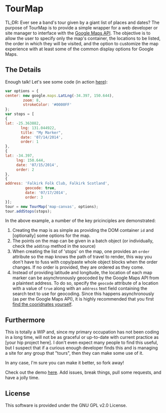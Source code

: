 # TourMap

TL;DR: Ever see a band's tour given by a giant list of places and dates? The purpose of TourMap is to provide a simple wrapper for a web developer or site manager to interface with the [Google Maps API](http://https://developers.google.com/maps/documentation/javascript/). The objective is to allow the user to specify only the map's container, the locations to be listed, the order in which they will be visited, and the option to customize the map experience with at least some of the common display options for Google Maps.

## The Details

Enough talk! Let's see some code (in action [here](http://jtanderson.github.com/tourmap)):

```javascript
var options = {
center: new google.maps.LatLng(-34.397, 150.644),
        zoom: 8,
        strokeColor: '#0000FF'
};
var stops = [
{
lat: -25.363882,
       lng: 131.044922,
       title: "My Marker",
       date: '07/14/2014',
       order: 1
},
{
lat: -34.397,
     lng: 150.644,
     date: '07/15/2014',
     order: 2
},
{
address: 'Falkirk Folk Club, Falkirk Scotland',
         geocode: true,
         date: '07/17/2014',
         order: 3
}];
tour = new TourMap('map-canvas', options);
tour.addStops(stops);
```

In the above example, a number of the key pricinciples are demonstrated:

1. Creating the map is as simple as providing the DOM container `id` and [optionally] some options for the map.
2. The points on the map can be given in a batch object (or individually, check the `addStop` method in the source)
3. When creating the list of 'stops' on the map, one provides an `order` attribute so the map knows the path of travel to render, this way you don't have to fuss with copy/paste whole object blocks when the order changes. If no order is provided, they are ordered as they come.
4. Instead of providing latitude and longitude, the location of each map marker can be asynchronously geocoded by the Google Maps API from a plaintext address. To do so, specify the `geocode` attribute of a location with a value of `true` along with an `address` text field containing the search text to use for geocoding. Since this happens asynchronously (as per the Google Maps API), it is highly recommended that you first [find the cooridnates yourself](https://support.google.com/maps/answer/18539?hl=en).

## Furthermore

This is totally a WIP and, since my primary occupation has not been
coding in a long time, will not be as graceful or up-to-date with
current practice as [your hip project here].
I don't even expect many people to find this useful, but I suspect that
if a curious enough developer finds this and is managing a site for any
group that "tours", then they can make some use of it.

In any case, I'm sure you can make it better, so fork away!

Check out the demo [here](http://jtanderson.github.io/tourmap). Add issues, break things, pull some requests, and have a jolly time.

## License

This software is provided under the GNU GPL v2.0 License.
